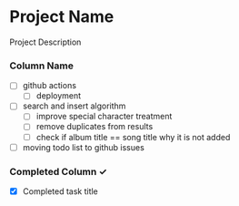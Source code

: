 
# Project Name
Project Description

### Column Name
- [ ] github actions
  - [ ] deployment
- [ ] search and insert algorithm
  - [ ] improve special character treatment
  - [ ] remove duplicates from results
  - [ ] check if album title == song title why it is not added
- [ ] moving todo list to github issues

### Completed Column ✓
- [x] Completed task title  